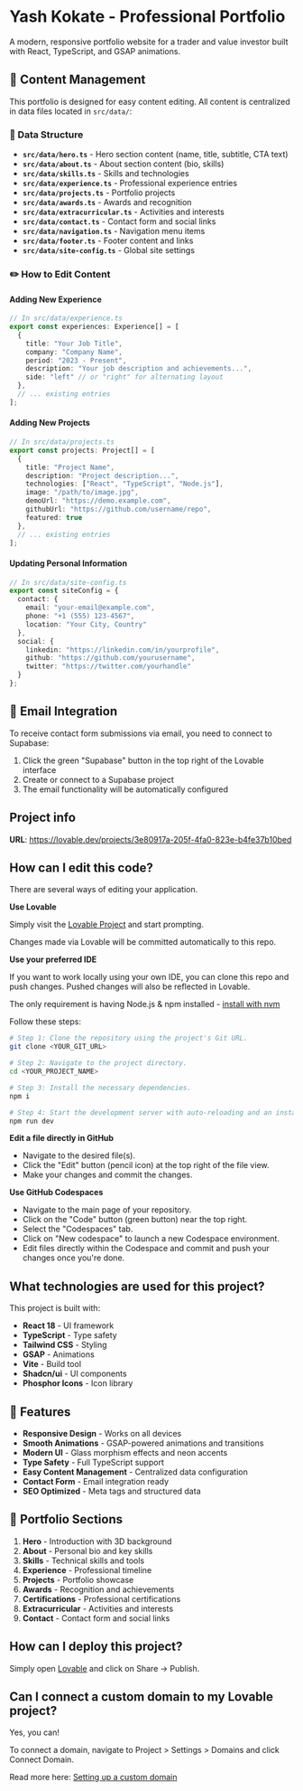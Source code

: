 # Yash Kokate - Professional Portfolio

A modern, responsive portfolio website for a trader and value investor built with React, TypeScript, and GSAP animations.

## 🎯 Content Management

This portfolio is designed for easy content editing. All content is centralized in data files located in `src/data/`:

### 📁 Data Structure

- **`src/data/hero.ts`** - Hero section content (name, title, subtitle, CTA text)
- **`src/data/about.ts`** - About section content (bio, skills)
- **`src/data/skills.ts`** - Skills and technologies
- **`src/data/experience.ts`** - Professional experience entries
- **`src/data/projects.ts`** - Portfolio projects
- **`src/data/awards.ts`** - Awards and recognition
- **`src/data/extracurricular.ts`** - Activities and interests
- **`src/data/contact.ts`** - Contact form and social links
- **`src/data/navigation.ts`** - Navigation menu items
- **`src/data/footer.ts`** - Footer content and links
- **`src/data/site-config.ts`** - Global site settings

### ✏️ How to Edit Content

#### Adding New Experience
```typescript
// In src/data/experience.ts
export const experiences: Experience[] = [
  {
    title: "Your Job Title",
    company: "Company Name", 
    period: "2023 - Present",
    description: "Your job description and achievements...",
    side: "left" // or "right" for alternating layout
  },
  // ... existing entries
];
```

#### Adding New Projects
```typescript
// In src/data/projects.ts
export const projects: Project[] = [
  {
    title: "Project Name",
    description: "Project description...",
    technologies: ["React", "TypeScript", "Node.js"],
    image: "/path/to/image.jpg",
    demoUrl: "https://demo.example.com",
    githubUrl: "https://github.com/username/repo",
    featured: true
  },
  // ... existing entries
];
```

#### Updating Personal Information
```typescript
// In src/data/site-config.ts
export const siteConfig = {
  contact: {
    email: "your-email@example.com",
    phone: "+1 (555) 123-4567", 
    location: "Your City, Country"
  },
  social: {
    linkedin: "https://linkedin.com/in/yourprofile",
    github: "https://github.com/yourusername",
    twitter: "https://twitter.com/yourhandle"
  }
};
```

## 📧 Email Integration

To receive contact form submissions via email, you need to connect to Supabase:

1. Click the green "Supabase" button in the top right of the Lovable interface
2. Create or connect to a Supabase project
3. The email functionality will be automatically configured

## Project info

**URL**: https://lovable.dev/projects/3e80917a-205f-4fa0-823e-b4fe37b10bed

## How can I edit this code?

There are several ways of editing your application.

**Use Lovable**

Simply visit the [Lovable Project](https://lovable.dev/projects/3e80917a-205f-4fa0-823e-b4fe37b10bed) and start prompting.

Changes made via Lovable will be committed automatically to this repo.

**Use your preferred IDE**

If you want to work locally using your own IDE, you can clone this repo and push changes. Pushed changes will also be reflected in Lovable.

The only requirement is having Node.js & npm installed - [install with nvm](https://github.com/nvm-sh/nvm#installing-and-updating)

Follow these steps:

```sh
# Step 1: Clone the repository using the project's Git URL.
git clone <YOUR_GIT_URL>

# Step 2: Navigate to the project directory.
cd <YOUR_PROJECT_NAME>

# Step 3: Install the necessary dependencies.
npm i

# Step 4: Start the development server with auto-reloading and an instant preview.
npm run dev
```

**Edit a file directly in GitHub**

- Navigate to the desired file(s).
- Click the "Edit" button (pencil icon) at the top right of the file view.
- Make your changes and commit the changes.

**Use GitHub Codespaces**

- Navigate to the main page of your repository.
- Click on the "Code" button (green button) near the top right.
- Select the "Codespaces" tab.
- Click on "New codespace" to launch a new Codespace environment.
- Edit files directly within the Codespace and commit and push your changes once you're done.

## What technologies are used for this project?

This project is built with:

- **React 18** - UI framework
- **TypeScript** - Type safety
- **Tailwind CSS** - Styling
- **GSAP** - Animations
- **Vite** - Build tool
- **Shadcn/ui** - UI components
- **Phosphor Icons** - Icon library

## 🚀 Features

- **Responsive Design** - Works on all devices
- **Smooth Animations** - GSAP-powered animations and transitions
- **Modern UI** - Glass morphism effects and neon accents
- **Type Safety** - Full TypeScript support
- **Easy Content Management** - Centralized data configuration
- **Contact Form** - Email integration ready
- **SEO Optimized** - Meta tags and structured data

## 📱 Portfolio Sections

1. **Hero** - Introduction with 3D background
2. **About** - Personal bio and key skills
3. **Skills** - Technical skills and tools
4. **Experience** - Professional timeline
5. **Projects** - Portfolio showcase
6. **Awards** - Recognition and achievements
7. **Certifications** - Professional certifications
8. **Extracurricular** - Activities and interests
9. **Contact** - Contact form and social links

## How can I deploy this project?

Simply open [Lovable](https://lovable.dev/projects/3e80917a-205f-4fa0-823e-b4fe37b10bed) and click on Share -> Publish.

## Can I connect a custom domain to my Lovable project?

Yes, you can!

To connect a domain, navigate to Project > Settings > Domains and click Connect Domain.

Read more here: [Setting up a custom domain](https://docs.lovable.dev/tips-tricks/custom-domain#step-by-step-guide)
